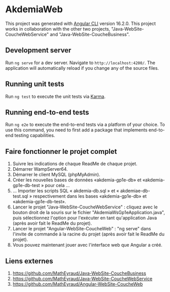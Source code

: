 # AkdemiaWeb
This project was generated with [Angular CLI](https://github.com/angular/angular-cli) version 16.2.0.
This project works in collaboration with the other two projects, "Java-WebSite-CoucheWebService" and "Java-WebSite-CoucheBusiness".

## Development server
Run `ng serve` for a dev server. Navigate to `http://localhost:4200/`. The application will automatically reload if you change any of the source files.

## Running unit tests
Run `ng test` to execute the unit tests via [Karma](https://karma-runner.github.io).

## Running end-to-end tests
Run `ng e2e` to execute the end-to-end tests via a platform of your choice. To use this command, you need to first add a package that implements end-to-end testing capabilities.

## Faire fonctionner le projet complet
1. Suivre les indications de chaque ReadMe de chaque projet.
2. Démarrer WampServer64.
3. Démarrer le client MySQL (phpMyAdmin).
4. Créer les nouvelles bases de données «akdemia-gp1e-db» et «akdemia-gp1e-db-test » pour cela ...
5. ... Importer les scripts SQL « akdemia-db.sql » et « akdemiae-db-test.sql » respectivement dans les bases «akdemia-gp1e-db» et «akdemia-gp1e-db-test».
6. Lancer le projet "Java-WebSite-CoucheWebService" : cliquez avec le bouton droit de la souris sur le fichier "AkdemiaWsGp1eApplication.java", puis sélectionnez l'option pour l'exécuter en tant qu'application Java (après avoir fait le ReadMe du projet).
7. Lancer le projet "Angular-WebSite-CoucheWeb" : "ng serve" dans l'invite de commande à la racine du projet (après avoir fait le ReadMe du projet).
8. Vous pouvez maintenant jouer avec l'interface web que Angular a créé.

## Liens externes
1. https://github.com/MathEyraud/Java-WebSite-CoucheBusiness
2. https://github.com/MathEyraud/Java-WebSite-CoucheWebService
3. https://github.com/MathEyraud/Angular-WebSite-CoucheWeb
